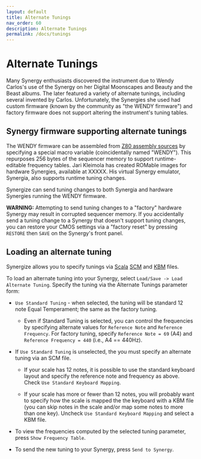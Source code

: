 ```yaml
---
layout: default
title: Alternate Tunings
nav_order: 60
description: Alternate Tunings
permalink: /docs/tunings
---
```


# Alternate Tunings

Many Synergy enthusiasts discovered the instrument due to Wendy Carlos's use of the Synergy on her Digital Moonscapes and Beauty and the Beast albums.   The later featured a variety of alternate tunings, including several invented by Carlos. Unfortunately, the Synergies she used had custom firmware (known by the community as "the WENDY firmware") and factory firmware does not support altering the instrument's tuning tables.

## Synergy firmware supporting alternate tunings

The WENDY firmware can be assembled from [Z80 assembly sources](https://chinenual.github.io/synergize/docs/acknowledgements#original-z80-firmware-synhcs-source-code-and-voice-libraries) by specifying a special macro variable (coincidentally named "WENDY").  This repurposes 256 bytes of the sequencer memory to support runtime-editable frequency tables.   Jari Kleimola has created ROMable images for hardware Synergies, available at XXXXX.   His virtual Synergy emulator, Synergia, also supports runtime tuning changes.

Synergize can send tuning changes to both Synergia and hardware Synergies running the WENDY firmware.

<p class="callout">
<b>WARNING:</b> Attempting to send tuning changes to a "factory" hardware Synergy may result in
  corrupted sequencer memory.  If you accidentally send a tuning change to a Synergy that doesn't
  support tuning  changes, you can restore your CMOS settings via a "factory reset" by pressing
  <code class="highlighter-rouge">RESTORE</code> then <code class="highlighter-rouge">SAVE</code>
  on the Synergy's front panel.
</p>

## Loading an alternate tuning

Synergize allows you to specify tunings via [Scala](http://www.huygens-fokker.org/scala/) [SCM](http://www.huygens-fokker.org/scala/scl_format.html) and [KBM](http://www.huygens-fokker.org/scala/help.htm#mappings) files. 

To load an alternate tuning into your Synergy, select `Load/Save -> Load Alternate Tuning`. Specify the tuning via the Alternate Tunings parameter form:

* `Use Standard Tuning` - when selected, the tuning will be standard 12 note Equal Temperament; the same as the factory tuning.

   * Even if Standard Tuning is selected, you can control the frequencies by specifying alternate values
     for `Reference Note` and `Reference Frequency`.  For factory tuning, specify
     `Reference Note = 69` (A4)  and `Reference Frequency = 440` (i.e., A4 == 440Hz). 

* If `Use Standard Tuning` is unselected, the you must specify an alternate tuning via an SCM file.

   * If your scale has 12 notes, it is possible to use the standard keyboard layout and specify the
     reference note and frequency as above. Check `Use Standard Keyboard Mapping`.

   * If your scale has more or fewer than 12 notes, you will probably want to specify how the scale
     is mapped the the keyboard with a KBM file (you can skip notes in the scale and/or map some
     notes to more than one key).  Uncheck `Use Standard Keyboard Mapping` and
     select a KBM file. 

* To view the frequencies computed by the selected tuning parameter, press `Show Frequency Table`.  

* To send the new tuning to your Synergy, press `Send to Synergy`.



